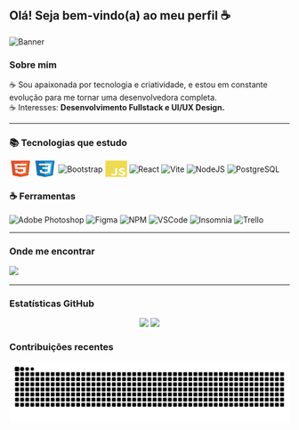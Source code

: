 ## Olá! Seja bem-vindo(a) ao meu perfil ☕

<div>
  <img width="100%" height="120px" style="object-fit: cover" src="https://github.com/user-attachments/assets/5d7cf283-af3e-457e-b5ad-cbe2b313d862" alt="Banner">
</div>

### Sobre mim

☕ Sou apaixonada por tecnologia e criatividade, e estou em constante evolução para me tornar uma desenvolvedora completa.  
☕ Interesses: **Desenvolvimento Fullstack e UI/UX Design.**

---

### 📚 Tecnologias que estudo

<div style="display: inline_block">
  <img align="center" alt="HTML" height="30" width="40" src="https://raw.githubusercontent.com/devicons/devicon/master/icons/html5/html5-original.svg">
  <img align="center" alt="CSS" height="30" width="40" src="https://raw.githubusercontent.com/devicons/devicon/master/icons/css3/css3-original.svg">
  <img align="center" alt="Bootstrap" height="30" width="40" src="https://cdn.jsdelivr.net/gh/devicons/devicon@latest/icons/bootstrap/bootstrap-original.svg" />        
  <img align="center" alt="JavaScript" height="30" width="40" src="https://raw.githubusercontent.com/devicons/devicon/master/icons/javascript/javascript-plain.svg">
  <img align="center" alt="React" height="30" width="40" src="https://cdn.jsdelivr.net/gh/devicons/devicon@latest/icons/react/react-original.svg" />
  <img align="center" alt="Vite" height="30" width="40" src="https://cdn.jsdelivr.net/gh/devicons/devicon@latest/icons/vitejs/vitejs-original.svg" />
  <img align="center" alt="NodeJS"  height="30" width="40" src="https://cdn.jsdelivr.net/gh/devicons/devicon@latest/icons/nodejs/nodejs-original.svg" /> 
  <img  align="center" alt="PostgreSQL"  height="30" width="40" src="https://cdn.jsdelivr.net/gh/devicons/devicon@latest/icons/postgresql/postgresql-original.svg" />
</div>


### ☕ Ferramentas

<div style="display: inline_block">
  <img align="center" alt="Adobe Photoshop" height="30" width="40" src="https://cdn.jsdelivr.net/gh/devicons/devicon@latest/icons/photoshop/photoshop-original.svg" />
  <img  align="center" alt="Figma" height="30" width="40" src="https://cdn.jsdelivr.net/gh/devicons/devicon@latest/icons/figma/figma-original.svg" />
  <img align="center" alt="NPM" height="30" width="40" src="https://cdn.jsdelivr.net/gh/devicons/devicon@latest/icons/npm/npm-original-wordmark.svg" />
  <img align="center" alt="VSCode" height="30" width="40" src="https://cdn.jsdelivr.net/gh/devicons/devicon@latest/icons/vscode/vscode-original.svg" />
  <img align="center" alt="Insomnia" height="30" width="40" src="https://cdn.jsdelivr.net/gh/devicons/devicon@latest/icons/insomnia/insomnia-original.svg" />
  <img align="center" alt="Trello" height="30" width="40" src="https://cdn.jsdelivr.net/gh/devicons/devicon@latest/icons/trello/trello-plain.svg" />
</div>

---

### Onde me encontrar

<div>
  <a href="https://www.linkedin.com/in/stephany-oliveira01/" target="_blank">
    <img src="https://img.shields.io/badge/LinkedIn-FFFFFF?style=for-the-badge&logo=linkedin&logoColor=000000">
  </a>
</div>

---

### Estatísticas GitHub

<div align="center">
  <img src="https://github-readme-stats.vercel.app/api?username=olv-stephany&theme=graywhite&show_icons=true&hide_border=true&count_private=true" width="48%"/>
  <img src="https://github-readme-stats.vercel.app/api/top-langs/?username=olv-stephany&theme=graywhite&show_icons=true&hide_border=true&layout=compact" width="42%"/>
</div>

### Contribuições recentes

<picture>
  <source media="(prefers-color-scheme: dark)" srcset="https://raw.githubusercontent.com/olv-stephany/olv-stephany/output/github-contribution-grid-snake-dark.svg">
  <source media="(prefers-color-scheme: light)" srcset="https://raw.githubusercontent.com/olv-stephany/olv-stephany/output/github-contribution-grid-snake.svg">
  <img alt="GitHub contribution grid snake animation" src="https://raw.githubusercontent.com/olv-stephany/olv-stephany/output/github-contribution-grid-snake.svg">
</picture>
